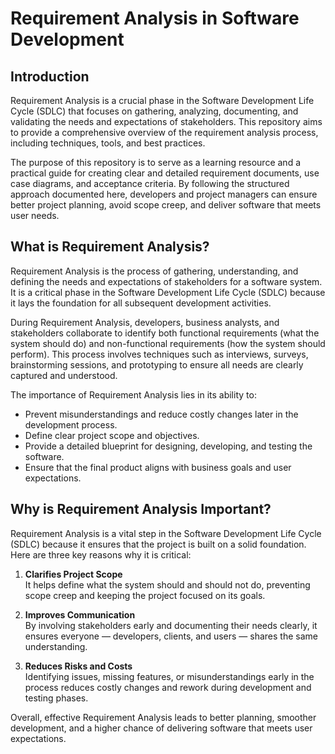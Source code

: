 # Requirement Analysis in Software Development

## Introduction

Requirement Analysis is a crucial phase in the Software Development Life Cycle (SDLC) that focuses on gathering, analyzing, documenting, and validating the needs and expectations of stakeholders. This repository aims to provide a comprehensive overview of the requirement analysis process, including techniques, tools, and best practices.

The purpose of this repository is to serve as a learning resource and a practical guide for creating clear and detailed requirement documents, use case diagrams, and acceptance criteria. By following the structured approach documented here, developers and project managers can ensure better project planning, avoid scope creep, and deliver software that meets user needs.

## What is Requirement Analysis?

Requirement Analysis is the process of gathering, understanding, and defining the needs and expectations of stakeholders for a software system. It is a critical phase in the Software Development Life Cycle (SDLC) because it lays the foundation for all subsequent development activities.

During Requirement Analysis, developers, business analysts, and stakeholders collaborate to identify both functional requirements (what the system should do) and non-functional requirements (how the system should perform). This process involves techniques such as interviews, surveys, brainstorming sessions, and prototyping to ensure all needs are clearly captured and understood.

The importance of Requirement Analysis lies in its ability to:

- Prevent misunderstandings and reduce costly changes later in the development process.
- Define clear project scope and objectives.
- Provide a detailed blueprint for designing, developing, and testing the software.
- Ensure that the final product aligns with business goals and user expectations.
## Why is Requirement Analysis Important?

Requirement Analysis is a vital step in the Software Development Life Cycle (SDLC) because it ensures that the project is built on a solid foundation. Here are three key reasons why it is critical:

1. **Clarifies Project Scope**  
   It helps define what the system should and should not do, preventing scope creep and keeping the project focused on its goals.

2. **Improves Communication**  
   By involving stakeholders early and documenting their needs clearly, it ensures everyone — developers, clients, and users — shares the same understanding.

3. **Reduces Risks and Costs**  
   Identifying issues, missing features, or misunderstandings early in the process reduces costly changes and rework during development and testing phases.

Overall, effective Requirement Analysis leads to better planning, smoother development, and a higher chance of delivering software that meets user expectations.


